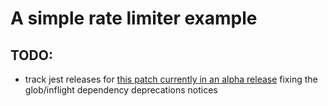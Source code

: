 # A simple rate limiter example

## TODO:
- track jest releases for [this patch currently in an alpha release](https://github.com/jestjs/jest/pull/14509) fixing the glob/inflight dependency deprecations notices